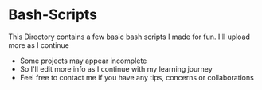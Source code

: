 # Bash-Scripts
This Directory contains a few basic bash scripts I made for fun. I'll upload more as I continue
* Some projects may appear incomplete
* So I'll edit more info as I continue with my learning journey
* Feel free to contact me if you have any tips, concerns or collaborations
